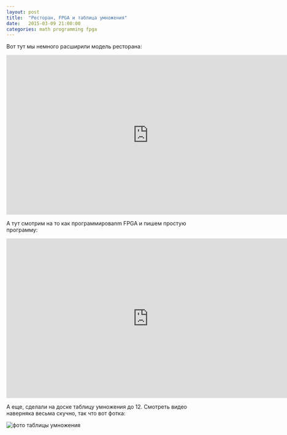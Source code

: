 ```yaml
---
layout: post
title:  "Ресторан, FPGA и таблица умножения"
date:   2015-03-09 21:00:00
categories: math programming fpga
---
```


Вот тут мы немного расширили модель ресторана:

<iframe width="740" height="417" src="https://www.youtube.com/embed/hu19_5e23qE" frameborder="0" allowfullscreen></iframe>

А тут смотрим на то как программироваnm FPGA и пишем простую программу:

<iframe width="740" height="417" src="https://www.youtube.com/embed/d8SzGEgEEZA" frameborder="0" allowfullscreen></iframe>

А еще, сделали на доске таблицу умножения до 12. Смотреть видео наверняка весьма скучно, так что вот фотка:

![фото таблицы умножения]({{site.url}}/assets/2015-03-09-mul-table.png)
